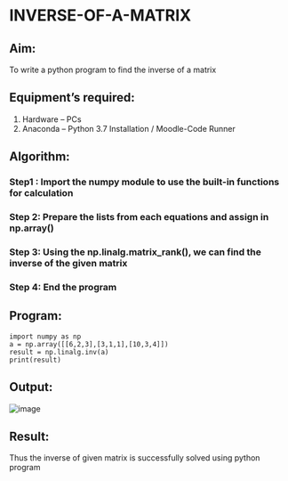 # INVERSE-OF-A-MATRIX
## Aim:
To write a python program to find the inverse of a matrix
## Equipment’s required:
1. 	Hardware – PCs
2. 	Anaconda – Python 3.7 Installation / Moodle-Code Runner
## Algorithm:
### Step1 : Import the numpy module to use the built-in functions for calculation
### Step 2: Prepare the lists from each equations and assign in np.array()
### Step 3: Using the np.linalg.matrix_rank(), we can find the inverse of the given matrix
### Step 4: End the program

## Program:
```
import numpy as np
a = np.array([[6,2,3],[3,1,1],[10,3,4]])
result = np.linalg.inv(a)
print(result)
```
## Output:
![image](https://github.com/user-attachments/assets/f167d207-e26a-45a6-a10a-1dab3067c391)

## Result:
Thus the inverse of given matrix is successfully solved using python program

